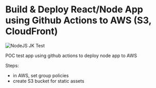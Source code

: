 # Build & Deploy React/Node App using Github Actions to AWS (S3, CloudFront)

![NodeJS JK Test](https://github.com/jayknyn/github-actions-demo/workflows/NodeJS%20JK%20Test/badge.svg)

POC test app using github actions to deploy node app to AWS

Steps:
- in AWS, set group policies
- create S3 bucket for static assets